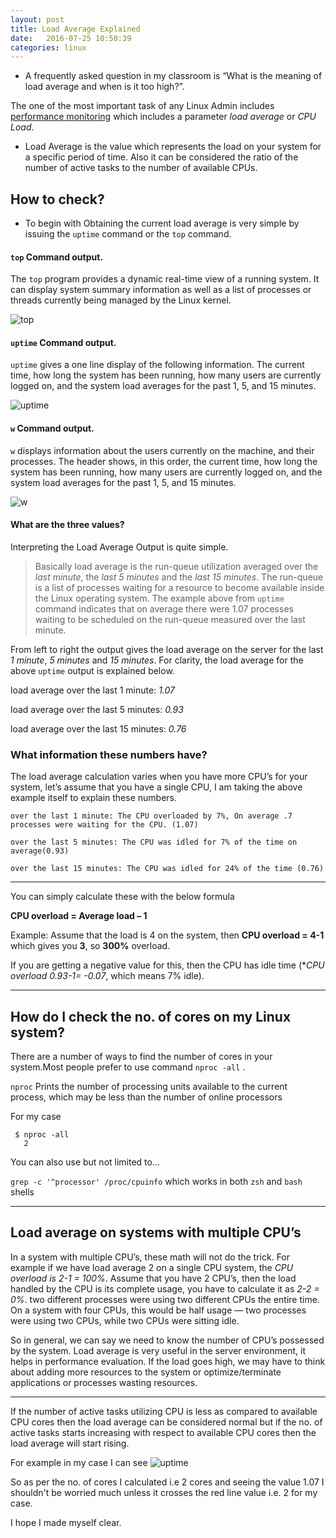 ```yaml
---
layout: post
title: Load Average Explained
date:   2016-07-25 10:50:39  
categories: linux
---
```


- A frequently asked question in my classroom is “What is the meaning of load average and when is it too high?”.

 The one of the most important task of any Linux Admin includes <u>performance monitoring</u> which includes a parameter *load average* or *CPU Load*.

- Load Average is the value which represents the load on your system for a specific period of time. Also it can be considered the ratio of the number of active tasks to the number of available CPUs.

## How to check?

- To begin with Obtaining the current load average is very simple by issuing the `uptime` command or the `top` command.

#### `top` Command output.

The  `top`  program provides a dynamic real-time view of a running system.  It can display system summary information as well as a list of processes or threads currently being managed by the Linux kernel.
 
![top](/blog/assets/img/load_average/top.png)

#### `uptime` Command output.

`uptime`  gives  a  one  line display of the following information.  The current time, how long the system has been running, how many users are currently logged on, and the system load averages for the past 1, 5, and 15 minutes.

![uptime](/blog/assets/img/load_average/uptime.png)

#### `w` Command output.

 `w` displays information about the users currently on the machine, and their processes.  The header shows, in this order, the current time, how long the system has been running, how many users are currently logged on, and the system load averages for the past 1, 5, and 15 minutes.


![w](/blog/assets/img/load_average/w.png)

#### What are the three values?

Interpreting the Load Average Output is quite simple.

>Basically load average is the run-queue utilization averaged over the *last minute*, the *last 5 minutes* and the *last 15 minutes*. The run-queue is a list of processes waiting for a resource to become available inside the Linux operating system. The example above from `uptime` command indicates that on average there were 1.07 processes waiting to be scheduled on the run-queue measured over the last minute.

From left to right the output gives the load average on the server for the last *1 minute*, *5 minutes* and *15 minutes*. For clarity, the load average for the above `uptime` output is explained below.

load average over the last 1 minute: _1.07_ 

load average over the last 5 minutes: _0.93_ 

load average over the last 15 minutes: _0.76_

### What information these numbers have?

The load average calculation varies when you have more CPU’s for your system, let’s assume that you have a single CPU, I am taking the above example itself to explain these numbers.

`over the last 1 minute: The CPU overloaded by 7%, On average .7 processes were waiting for the CPU. (1.07)`

`over the last 5 minutes: The CPU was idled for 7% of the time on average(0.93)`

`over the last 15 minutes: The CPU was idled for 24% of the time (0.76)`

---

You can simply calculate these with the below formula

**CPU overload = Average load – 1**

Example: Assume that the load is 4 on the system, then **CPU overload = 4-1** which gives you **3**, so **300%** overload. 

If you are getting a negative value for this, then the CPU has idle time (**CPU overload 0.93-1= -0.07*, which means 7% idle). 

---

## How do I check the no. of cores on my Linux system?

There are a number of ways to find the number of cores in your system.Most people prefer to use command `nproc -all` .

`nproc` Prints the number of processing units available to the current process, which may be less than the number of online processors

For my case 

	 $ nproc -all
	   2
You can also use but not limited to...

`grep -c '^processor' /proc/cpuinfo` which works in both `zsh` and `bash` shells

---

## Load average on systems with multiple CPU’s

In a system with multiple CPU’s, these math will not do the trick. For example if we have load average 2 on a single CPU system, the *CPU overload is 2-1 = 100%*. Assume that you have 2 CPU’s, then the load handled by the CPU is its complete usage, you have to calculate it as *2-2 = 0%*. two different processes were using two different CPUs the entire time. On a system with four CPUs, this would be half usage — two processes were using two CPUs, while two CPUs were sitting idle.

So in general, we can say we need to know the number of CPU’s possessed by the system. Load average is very useful in the server environment, it helps in performance evaluation. If the load goes high, we may have to think about adding more resources to the system or optimize/terminate applications or processes  wasting resources. 

---

If the number of active tasks utilizing CPU is less as compared to available CPU cores then the load average can be considered normal but if the no. of active tasks starts increasing with respect to available CPU cores then the load average will start rising.


For example in my case I can see 
![uptime](/blog/assets/img/load_average/uptime.png) 


So as per the no. of cores I calculated i.e 2 cores and seeing the value 1.07 I shouldn't be worried much unless it crosses the red line value i.e. 2 for my case.

I hope I made myself clear.
